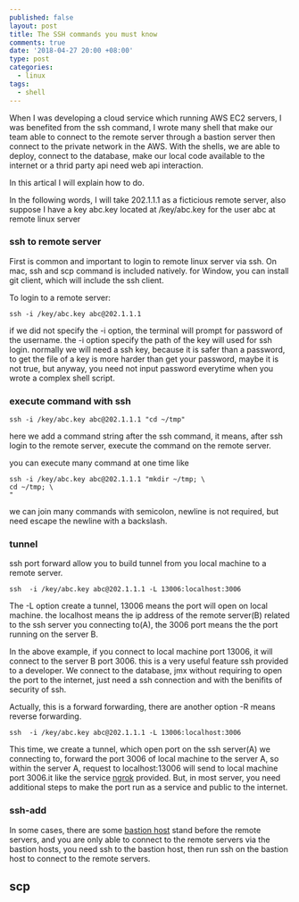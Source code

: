 ```yaml
---
published: false
layout: post
title: The SSH commands you must know
comments: true
date: '2018-04-27 20:00 +08:00'
type: post
categories:
  - linux
tags:
  - shell
---
```

When I was developing a cloud service which running AWS EC2 servers, I was benefited from the ssh command, I wrote many shell that make our team able to connect to the remote server through a bastion server then connect to the private network in the AWS. With the shells, we are able to deploy, connect to the database, make our local code available to the internet or a thrid party api need web api interaction. 

In this artical I will explain how to do.

In the following words, I will take 202.1.1.1 as a ficticious remote server, also suppose I have a key abc.key located at /key/abc.key for the user abc at remote linux server

### ssh to remote server
First is common and important to login to remote linux server via ssh.
On mac, ssh and scp command is included natively. for Window, you can install git client, which will include the ssh client.

To login to a remote server:
```shell
ssh -i /key/abc.key abc@202.1.1.1
```
if we did not specify the -i option, the terminal will prompt for password of the username. the -i option specify the path of the key will used for ssh login. normally we will need a ssh key, because it is safer than a password, to get the file of a key is more harder than get your password, maybe it is not true, but anyway, you need not input password everytime when you wrote a complex shell script.

### execute command with ssh
```shell
ssh -i /key/abc.key abc@202.1.1.1 "cd ~/tmp"
```
here we add a command string after the ssh command, it means, after ssh login to the remote server, execute the command on the remote server.

you can execute many command at one time like
```shell
ssh -i /key/abc.key abc@202.1.1.1 "mkdir ~/tmp; \
cd ~/tmp; \
"
```
we can join many commands with semicolon, newline is not required, but need escape the newline with a backslash.

### tunnel
ssh port forward allow you to build tunnel from you local machine to a remote server. 

```shell
ssh  -i /key/abc.key abc@202.1.1.1 -L 13006:localhost:3006
```
The -L option create a tunnel, 13006 means the port will open on local machine. the localhost means the ip address of the remote server(B) related to the ssh server you connecting to(A), the 3006 port means the the port running on the server B.

In the above example, if you connect to local machine port 13006, it will connect to the server B port 3006. this is a very useful feature ssh provided to a developer. We connect to the database, jmx without requiring to open the port to the internet, just need a ssh connection and with the benifits of security of ssh.

Actually, this is a forward forwarding, there are another option -R means reverse forwarding.
```shell
ssh  -i /key/abc.key abc@202.1.1.1 -L 13006:localhost:3006
```
This time, we create a tunnel, which open port on the ssh server(A) we connecting to, forward the port 3006 of local machine to the server A, so within the server A, request to localhost:13006 will send to local machine port 3006.it like the service [ngrok](https://ngrok.com/) provided. But, in most server, you need additional steps to make the port run as a service and public to the internet.


### ssh-add
In some cases, there are some [bastion host](https://en.wikipedia.org/wiki/Bastion_host) stand before the remote servers, and you are only able to connect to the remote servers via the bastion hosts, you need ssh to the bastion host, then run ssh on the bastion host to connect to the remote servers. 



## scp
